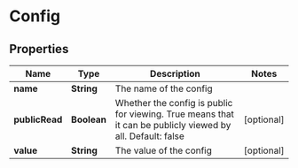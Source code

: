 
# Config

## Properties
Name | Type | Description | Notes
------------ | ------------- | ------------- | -------------
**name** | **String** | The name of the config | 
**publicRead** | **Boolean** | Whether the config is public for viewing. True means that it can be publicly viewed by all. Default: false |  [optional]
**value** | **String** | The value of the config |  [optional]



